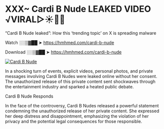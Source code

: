 # XXX~ Cardi B Nude LEAKED VIDEO ️√VIRAL▷☀️👄💥

“Cardi B Nude leaked”: How this ‘trending topic’ on X is spreading malware

Watch ░░▒▓██ ➤ https://hmhmed.com/cardi-b-nude

Download ░░▒▓██ ➤ https://hmhmed.com/cardi-b-nude

[![Cardi B Nude](https://i.imgur.com/dJHk4Zq.gif)](https://hmhmed.com/cardi-b-nude)

In a shocking turn of events, explicit videos, personal photos, and private messages involving Cardi B Nudes were leaked online without her consent. The unauthorized release of this private content sent shockwaves through the entertainment industry and sparked a heated public debate.

Cardi B Nude Responds

In the face of the controversy, Cardi B Nudes released a powerful statement condemning the unauthorized release of her private content. She expressed her deep distress and disappointment, emphasizing the violation of her privacy and the potential legal consequences for those responsible.